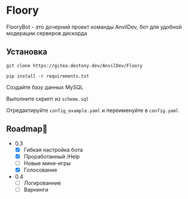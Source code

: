# Floory
FlooryBot - это дочерний проект команды AnvilDev, бот для удобной модерации серверов дискорда

## Установка
`git clone https://gitea.destony.dev/AnvilDev/Floory`

`pip install -r requirements.txt`

Создайте базу данных MySQL

Выполните скрипт из `scheme.sql`

Отредактируйте `config_example.yaml` и переименуйте в `config.yaml`


## Roadmap🎯
- 0.3
   - [x] Гибкая настройка бота
   - [X] Проработанный /Help
   - [ ] Новые мини-игры
   - [x] Голосование
- 0.4
    - [ ] Логированние
    - [ ] Варнинги